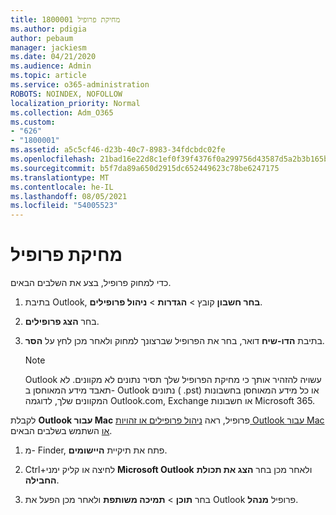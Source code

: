 ```yaml
---
title: 1800001 מחיקת פרופיל
ms.author: pdigia
author: pebaum
manager: jackiesm
ms.date: 04/21/2020
ms.audience: Admin
ms.topic: article
ms.service: o365-administration
ROBOTS: NOINDEX, NOFOLLOW
localization_priority: Normal
ms.collection: Adm_O365
ms.custom:
- "626"
- "1800001"
ms.assetid: a5c5cf46-d23b-40c7-8983-34fdcbdc02fe
ms.openlocfilehash: 21bad16e22d8c1ef0f39f4376f0a299756d43587d5a2b3b165bc6a90c1fc4e1a
ms.sourcegitcommit: b5f7da89a650d2915dc652449623c78be6247175
ms.translationtype: MT
ms.contentlocale: he-IL
ms.lasthandoff: 08/05/2021
ms.locfileid: "54005523"
---
```

# <a name="delete-a-profile"></a>מחיקת פרופיל

כדי למחוק פרופיל, בצע את השלבים הבאים.
  
1. בתיבת Outlook, **בחר חשבון** קובץ \> **הגדרות** \> **ניהול פרופילים**.

2. בחר **הצג פרופילים**.

3. בתיבת **הדו-שיח** דואר, בחר את הפרופיל שברצונך למחוק ולאחר מכן לחץ על **הסר**.

    > [!NOTE]
    > Outlook עשויה להזהיר אותך כי מחיקת הפרופיל שלך תסיר נתונים לא מקוונים. לא תאבד מידע המאוחסן ב- Outlook נתונים ( .pst) או כל מידע המאוחסן בחשבונות המקוונים שלך, לדוגמה Outlook.com, Exchange או חשבונות Microsoft 365.
  
לקבלת **Outlook עבור Mac** פרופיל, ראה [ניהול פרופילים או זהויות Outlook עבור Mac או](https://support.office.com/article/fed2a955-74df-4a24-bef6-78a426958c4c.aspx) השתמש בשלבים הבאים.
  
1. מ- Finder, פתח את תיקיית **היישומים**.

2. Ctrl+לחיצה או קליק ימני **Microsoft Outlook** ולאחר מכן בחר **הצג את תכולת החבילה**.

3. בחר **תוכן** \> **תמיכה משותפת** ולאחר מכן הפעל את Outlook פרופיל **מנהל**.
